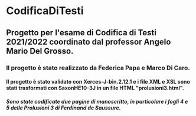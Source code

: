 # CodificaDiTesti
## Progetto per l'esame di Codifica di Testi 2021/2022 coordinato dal professor Angelo Mario Del Grosso.
### Il progetto è stato realizzato da Federica Papa e Marco Di Caro.
#### Il progetto è stato validato con Xerces-J-bin.2.12.1 e i file XML e XSL sono stati trasformati con SaxonHE10-3J in un file HTML "prolusioni3.html".
##### Sono state codificate due pagine di manoscritto, in particolare i fogli 4 e 5 delle Prolusioni 3 di Ferdinand de Saussure.
